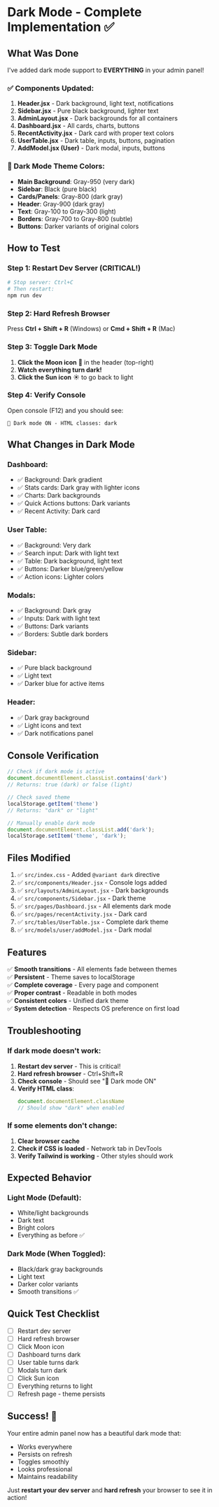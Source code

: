 # Dark Mode - Complete Implementation ✅

## What Was Done

I've added dark mode support to **EVERYTHING** in your admin panel!

### ✅ Components Updated:

1. **Header.jsx** - Dark background, light text, notifications
2. **Sidebar.jsx** - Pure black background, lighter text
3. **AdminLayout.jsx** - Dark backgrounds for all containers
4. **Dashboard.jsx** - All cards, charts, buttons
5. **RecentActivity.jsx** - Dark card with proper text colors
6. **UserTable.jsx** - Dark table, inputs, buttons, pagination
7. **AddModel.jsx (User)** - Dark modal, inputs, buttons

### 🎨 Dark Mode Theme Colors:

- **Main Background**: Gray-950 (very dark)
- **Sidebar**: Black (pure black)
- **Cards/Panels**: Gray-800 (dark gray)
- **Header**: Gray-900 (dark gray)
- **Text**: Gray-100 to Gray-300 (light)
- **Borders**: Gray-700 to Gray-800 (subtle)
- **Buttons**: Darker variants of original colors

## How to Test

### Step 1: Restart Dev Server (CRITICAL!)

```bash
# Stop server: Ctrl+C
# Then restart:
npm run dev
```

### Step 2: Hard Refresh Browser

Press **Ctrl + Shift + R** (Windows) or **Cmd + Shift + R** (Mac)

### Step 3: Toggle Dark Mode

1. **Click the Moon icon** 🌙 in the header (top-right)
2. **Watch everything turn dark!**
3. **Click the Sun icon** ☀️ to go back to light

### Step 4: Verify Console

Open console (F12) and you should see:
```
🌙 Dark mode ON - HTML classes: dark
```

## What Changes in Dark Mode

### Dashboard:
- ✅ Background: Dark gradient
- ✅ Stats cards: Dark gray with lighter icons
- ✅ Charts: Dark backgrounds
- ✅ Quick Actions buttons: Dark variants
- ✅ Recent Activity: Dark card

### User Table:
- ✅ Background: Very dark
- ✅ Search input: Dark with light text
- ✅ Table: Dark background, light text
- ✅ Buttons: Darker blue/green/yellow
- ✅ Action icons: Lighter colors

### Modals:
- ✅ Background: Dark gray
- ✅ Inputs: Dark with light text
- ✅ Buttons: Dark variants
- ✅ Borders: Subtle dark borders

### Sidebar:
- ✅ Pure black background
- ✅ Light text
- ✅ Darker blue for active items

### Header:
- ✅ Dark gray background
- ✅ Light icons and text
- ✅ Dark notifications panel

## Console Verification

```javascript
// Check if dark mode is active
document.documentElement.classList.contains('dark')
// Returns: true (dark) or false (light)

// Check saved theme
localStorage.getItem('theme')
// Returns: "dark" or "light"

// Manually enable dark mode
document.documentElement.classList.add('dark');
localStorage.setItem('theme', 'dark');
```

## Files Modified

1. ✅ `src/index.css` - Added `@variant dark` directive
2. ✅ `src/components/Header.jsx` - Console logs added
3. ✅ `src/layouts/AdminLayout.jsx` - Dark backgrounds
4. ✅ `src/components/Sidebar.jsx` - Dark theme
5. ✅ `src/pages/Dashboard.jsx` - All elements dark mode
6. ✅ `src/pages/recentActivity.jsx` - Dark card
7. ✅ `src/tables/UserTable.jsx` - Complete dark theme
8. ✅ `src/models/user/addModel.jsx` - Dark modal

## Features

✅ **Smooth transitions** - All elements fade between themes  
✅ **Persistent** - Theme saves to localStorage  
✅ **Complete coverage** - Every page and component  
✅ **Proper contrast** - Readable in both modes  
✅ **Consistent colors** - Unified dark theme  
✅ **System detection** - Respects OS preference on first load  

## Troubleshooting

### If dark mode doesn't work:

1. **Restart dev server** - This is critical!
2. **Hard refresh browser** - Ctrl+Shift+R
3. **Check console** - Should see "🌙 Dark mode ON"
4. **Verify HTML class**:
   ```javascript
   document.documentElement.className
   // Should show "dark" when enabled
   ```

### If some elements don't change:

1. **Clear browser cache**
2. **Check if CSS is loaded** - Network tab in DevTools
3. **Verify Tailwind is working** - Other styles should work

## Expected Behavior

### Light Mode (Default):
- White/light backgrounds
- Dark text
- Bright colors
- Everything as before ✅

### Dark Mode (When Toggled):
- Black/dark gray backgrounds
- Light text
- Darker color variants
- Smooth transitions ✅

## Quick Test Checklist

- [ ] Restart dev server
- [ ] Hard refresh browser
- [ ] Click Moon icon
- [ ] Dashboard turns dark
- [ ] User table turns dark
- [ ] Modals turn dark
- [ ] Click Sun icon
- [ ] Everything returns to light
- [ ] Refresh page - theme persists

## Success! 🎉

Your entire admin panel now has a beautiful dark mode that:
- Works everywhere
- Persists on refresh
- Toggles smoothly
- Looks professional
- Maintains readability

Just **restart your dev server** and **hard refresh** your browser to see it in action!
